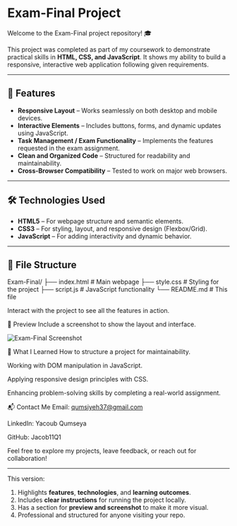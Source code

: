 # Exam-Final Project

Welcome to the Exam-Final project repository! 🎓  

This project was completed as part of my coursework to demonstrate practical skills in **HTML, CSS, and JavaScript**. It shows my ability to build a responsive, interactive web application following given requirements.

---

## 🚀 Features

- **Responsive Layout** – Works seamlessly on both desktop and mobile devices.  
- **Interactive Elements** – Includes buttons, forms, and dynamic updates using JavaScript.  
- **Task Management / Exam Functionality** – Implements the features requested in the exam assignment.  
- **Clean and Organized Code** – Structured for readability and maintainability.  
- **Cross-Browser Compatibility** – Tested to work on major web browsers.  

---

## 🛠️ Technologies Used

- **HTML5** – For webpage structure and semantic elements.  
- **CSS3** – For styling, layout, and responsive design (Flexbox/Grid).  
- **JavaScript** – For adding interactivity and dynamic behavior.  

---

## 📂 File Structure

Exam-Final/
├── index.html # Main webpage
├── style.css # Styling for the project
├── script.js # JavaScript functionality
└── README.md # This file


Interact with the project to see all the features in action.

📸 Preview
Include a screenshot to show the layout and interface.


![Exam-Final Screenshot](screenshot.png)

🌱 What I Learned
How to structure a project for maintainability.

Working with DOM manipulation in JavaScript.

Applying responsive design principles with CSS.

Enhancing problem-solving skills by completing a real-world assignment.

📬 Contact Me
Email: qumsiyeh37@gmail.com

LinkedIn: Yacoub Qumseya

GitHub: Jacob11Q1

Feel free to explore my projects, leave feedback, or reach out for collaboration!

---

This version:

1. Highlights **features**, **technologies**, and **learning outcomes**.  
2. Includes **clear instructions** for running the project locally.  
3. Has a section for **preview and screenshot** to make it more visual.  
4. Professional and structured for anyone visiting your repo.  
